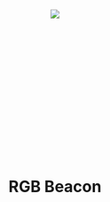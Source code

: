 <h1 align=center>
   <img src="https://i.imgur.com/ghzzSw9.gif" style="max-width: 100%; min-height: 300px;" original-title="">
    <br>
    RGB Beacon
    <br>
</h1>